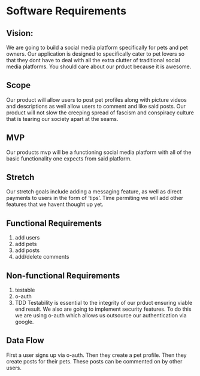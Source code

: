# Software Requirements

## Vision:
We are going to build a social media platform specifically for pets and pet owners. Our application is designed to specifically cater to pet lovers so that they dont have to deal with all the extra clutter of traditional social media platforms. You should care about our prduct because it is awesome.

## Scope
Our product will allow users to post pet profiles along with picture videos and descriptions as well allow users to comment and like said posts. Our product will not slow the creeping spread of fascism and conspiracy culture that is tearing our society apart at the seams.

## MVP
Our products mvp will be a functioning social media platform with all of the basic functionality one expects from said platform.

## Stretch
Our stretch goals include adding a messaging feature, as well as direct payments to users in the form of ‘tips’. Time permiting we will add other features that we havent thought up yet.

## Functional Requirements
 1) add users
 1) add pets
 1) add posts
 1) add/delete comments

## Non-functional Requirements
1) testable
1) o-auth
1) TDD
Testability is essential to the integrity of our prduct ensuring viable end result. We also are going to implement security features. To do this we are using o-auth which allows  us outsource our authentication via google.

## Data Flow
First a user signs up via o-auth. Then they create a pet profile. Then they create posts for their pets. These posts can be commented on by other users.
